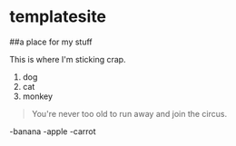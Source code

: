 # templatesite

##a place for my stuff

This is where I'm sticking crap.

1. dog
2. cat
3. monkey

>You're never too old to run away and join the circus.

-banana
-apple
-carrot
